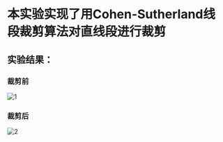 # 本实验实现了用Cohen-Sutherland线段裁剪算法对直线段进行裁剪
## 实验结果：
### 裁剪前
![1](https://user-images.githubusercontent.com/102289246/174818969-6c92a43a-e873-48f5-859b-eb186cbcf233.png)

### 裁剪后
![2](https://user-images.githubusercontent.com/102289246/174818974-11861bdf-0a63-4f44-8d3d-6f21477b7282.png)
